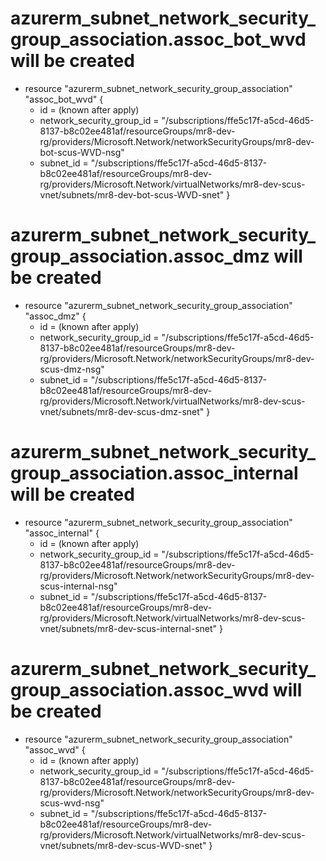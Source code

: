  # azurerm_subnet_network_security_group_association.assoc_bot_wvd will be created
  + resource "azurerm_subnet_network_security_group_association" "assoc_bot_wvd" {
      + id                        = (known after apply)
      + network_security_group_id = "/subscriptions/ffe5c17f-a5cd-46d5-8137-b8c02ee481af/resourceGroups/mr8-dev-rg/providers/Microsoft.Network/networkSecurityGroups/mr8-dev-bot-scus-WVD-nsg"
      + subnet_id                 = "/subscriptions/ffe5c17f-a5cd-46d5-8137-b8c02ee481af/resourceGroups/mr8-dev-rg/providers/Microsoft.Network/virtualNetworks/mr8-dev-scus-vnet/subnets/mr8-dev-bot-scus-WVD-snet"
    }

  # azurerm_subnet_network_security_group_association.assoc_dmz will be created
  + resource "azurerm_subnet_network_security_group_association" "assoc_dmz" {
      + id                        = (known after apply)
      + network_security_group_id = "/subscriptions/ffe5c17f-a5cd-46d5-8137-b8c02ee481af/resourceGroups/mr8-dev-rg/providers/Microsoft.Network/networkSecurityGroups/mr8-dev-scus-dmz-nsg"
      + subnet_id                 = "/subscriptions/ffe5c17f-a5cd-46d5-8137-b8c02ee481af/resourceGroups/mr8-dev-rg/providers/Microsoft.Network/virtualNetworks/mr8-dev-scus-vnet/subnets/mr8-dev-scus-dmz-snet"
    }

  # azurerm_subnet_network_security_group_association.assoc_internal will be created
  + resource "azurerm_subnet_network_security_group_association" "assoc_internal" {
      + id                        = (known after apply)
      + network_security_group_id = "/subscriptions/ffe5c17f-a5cd-46d5-8137-b8c02ee481af/resourceGroups/mr8-dev-rg/providers/Microsoft.Network/networkSecurityGroups/mr8-dev-scus-internal-nsg"
      + subnet_id                 = "/subscriptions/ffe5c17f-a5cd-46d5-8137-b8c02ee481af/resourceGroups/mr8-dev-rg/providers/Microsoft.Network/virtualNetworks/mr8-dev-scus-vnet/subnets/mr8-dev-scus-internal-snet"
    }

  # azurerm_subnet_network_security_group_association.assoc_wvd will be created
  + resource "azurerm_subnet_network_security_group_association" "assoc_wvd" {
      + id                        = (known after apply)
      + network_security_group_id = "/subscriptions/ffe5c17f-a5cd-46d5-8137-b8c02ee481af/resourceGroups/mr8-dev-rg/providers/Microsoft.Network/networkSecurityGroups/mr8-dev-scus-wvd-nsg"
      + subnet_id                 = "/subscriptions/ffe5c17f-a5cd-46d5-8137-b8c02ee481af/resourceGroups/mr8-dev-rg/providers/Microsoft.Network/virtualNetworks/mr8-dev-scus-vnet/subnets/mr8-dev-scus-WVD-snet"
    }
